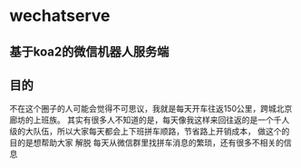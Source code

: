 # wechatserve
基于koa2的微信机器人服务端
---
## 目的
不在这个圈子的人可能会觉得不可思议，我就是每天开车往返150公里，跨城北京廊坊的上班族。
其实有很多人不知道的是，每天像我这样来回往返的是一个千人级的大队伍，所以大家每天都会上下班拼车顺路，节省路上开销成本，
做这个的目的是想帮助大家 解脱 每天从微信群里找拼车消息的繁琐，还有很多不相关的信息
